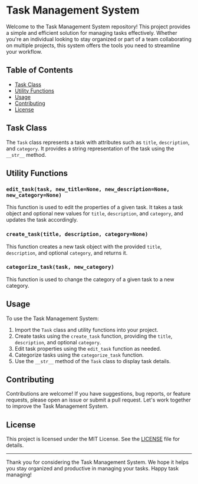 # Task Management System

Welcome to the Task Management System repository! This project provides a simple and efficient solution for managing tasks effectively. Whether you're an individual looking to stay organized or part of a team collaborating on multiple projects, this system offers the tools you need to streamline your workflow.

## Table of Contents

- [Task Class](#task-class)
- [Utility Functions](#utility-functions)
- [Usage](#usage)
- [Contributing](#contributing)
- [License](#license)

## Task Class

The `Task` class represents a task with attributes such as `title`, `description`, and `category`. It provides a string representation of the task using the `__str__` method.

## Utility Functions

### `edit_task(task, new_title=None, new_description=None, new_category=None)`

This function is used to edit the properties of a given task. It takes a task object and optional new values for `title`, `description`, and `category`, and updates the task accordingly.

### `create_task(title, description, category=None)`

This function creates a new task object with the provided `title`, `description`, and optional `category`, and returns it.

### `categorize_task(task, new_category)`

This function is used to change the category of a given task to a new category.

## Usage

To use the Task Management System:

1. Import the `Task` class and utility functions into your project.
2. Create tasks using the `create_task` function, providing the `title`, `description`, and optional `category`.
3. Edit task properties using the `edit_task` function as needed.
4. Categorize tasks using the `categorize_task` function.
5. Use the `__str__` method of the `Task` class to display task details.

## Contributing

Contributions are welcome! If you have suggestions, bug reports, or feature requests, please open an issue or submit a pull request. Let's work together to improve the Task Management System.

## License

This project is licensed under the MIT License. See the [LICENSE](LICENSE) file for details.

---

Thank you for considering the Task Management System. We hope it helps you stay organized and productive in managing your tasks. Happy task managing!
